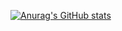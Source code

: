 [![Anurag's GitHub stats](https://github-readme-stats.vercel.app/api?username=eduardoccmelo)](https://github.com/eduardoccmelo/github-readme-stats)
